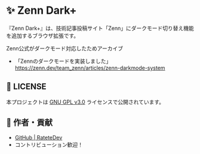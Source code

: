 # ✨ Zenn Dark+

『Zenn Dark+』は、技術記事投稿サイト「Zenn」にダークモード切り替え機能を追加するブラウザ拡張です。

Zenn公式がダークモード対応したためアーカイブ

- 「Zennのダークモードを実装しました」
  https://zenn.dev/team_zenn/articles/zenn-darkmode-system

## 📄 LICENSE
本プロジェクトは [GNU GPL v3.0](https://www.gnu.org/licenses/gpl-3.0.html) ライセンスで公開されています。

## 👤 作者・貢献
- [GitHub | RateteDev](https://github.com/RateteDev)
- コントリビューション歓迎！
